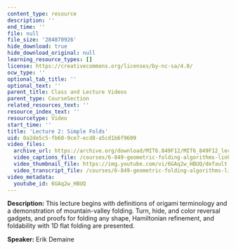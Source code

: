 ```yaml
---
content_type: resource
description: ''
end_time: ''
file: null
file_size: '284870926'
hide_download: true
hide_download_original: null
learning_resource_types: []
license: https://creativecommons.org/licenses/by-nc-sa/4.0/
ocw_type: ''
optional_tab_title: ''
optional_text: ''
parent_title: Class and Lecture Videos
parent_type: CourseSection
related_resources_text: ''
resource_index_text: ''
resourcetype: Video
start_time: ''
title: 'Lecture 2: Simple Folds'
uid: 0a2de5c5-fb60-9ce7-ecd8-a5cd1b6f9609
video_files:
  archive_url: https://archive.org/download/MIT6.849F12/MIT6_849F12_lec02_300k.mp4
  video_captions_file: /courses/6-849-geometric-folding-algorithms-linkages-origami-polyhedra-fall-2012/dd00d98225fc5eff88b85b33d51bd20a_6GAq2w_HBUQ.vtt
  video_thumbnail_file: https://img.youtube.com/vi/6GAq2w_HBUQ/default.jpg
  video_transcript_file: /courses/6-849-geometric-folding-algorithms-linkages-origami-polyhedra-fall-2012/33a7ee29faf14a79635ec51528b4cbdf_6GAq2w_HBUQ.pdf
video_metadata:
  youtube_id: 6GAq2w_HBUQ
---
```


**Description:** This lecture begins with definitions of origami terminology and a demonstration of mountain-valley folding. Turn, hide, and color reversal gadgets, and proofs for folding any shape, Hamiltonian refinement, and foldability with 1D flat folding are presented.

**Speaker:** Erik Demaine

